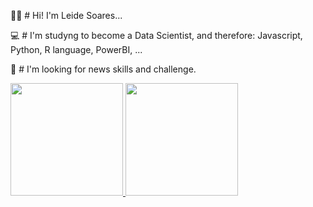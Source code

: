 👩‍💻 # Hi! I'm Leide Soares...

💻 # I'm studyng to become a Data Scientist, and therefore: Javascript, Python, R language, PowerBI, ...

🔎 # I'm looking for news skills and challenge.


<div>
  <a href = "https://www.linkedin.com/in/marileidesoaressilva/">
  <img height="180cm" src="https://github-readme-stats.vercel.app/api?username=MarileideSoaresSilva&theme=dark&show_icons=true">
  <img height="180cm" src="https://github-readme-stats.vercel.app/api/top-langs/?username=MarileideSoaresSilva&layout-compact&langs_count-4&theme=dark&show_icons=true">
</div>
